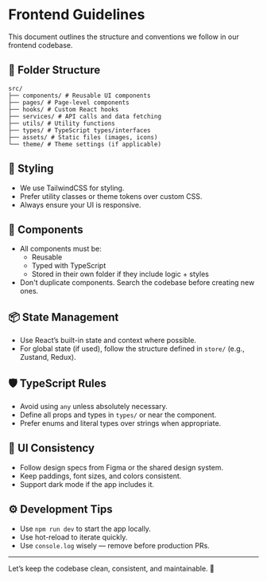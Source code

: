 # Frontend Guidelines

This document outlines the structure and conventions we follow in our frontend codebase.

## 📁 Folder Structure

```
src/
├── components/ # Reusable UI components
├── pages/ # Page-level components
├── hooks/ # Custom React hooks
├── services/ # API calls and data fetching
├── utils/ # Utility functions
├── types/ # TypeScript types/interfaces
├── assets/ # Static files (images, icons)
└── theme/ # Theme settings (if applicable)
```


## 🎨 Styling

- We use TailwindCSS for styling.
- Prefer utility classes or theme tokens over custom CSS.
- Always ensure your UI is responsive.

## 🧱 Components

- All components must be:
  - Reusable
  - Typed with TypeScript
  - Stored in their own folder if they include logic + styles
- Don't duplicate components. Search the codebase before creating new ones.

## 📦 State Management

- Use React’s built-in state and context where possible.
- For global state (if used), follow the structure defined in `store/` (e.g., Zustand, Redux).

## 🛡 TypeScript Rules

- Avoid using `any` unless absolutely necessary.
- Define all props and types in `types/` or near the component.
- Prefer enums and literal types over strings when appropriate.

## 📐 UI Consistency

- Follow design specs from Figma or the shared design system.
- Keep paddings, font sizes, and colors consistent.
- Support dark mode if the app includes it.

## ⚙️ Development Tips

- Use `npm run dev` to start the app locally.
- Use hot-reload to iterate quickly.
- Use `console.log` wisely — remove before production PRs.

---

Let’s keep the codebase clean, consistent, and maintainable. 💪
